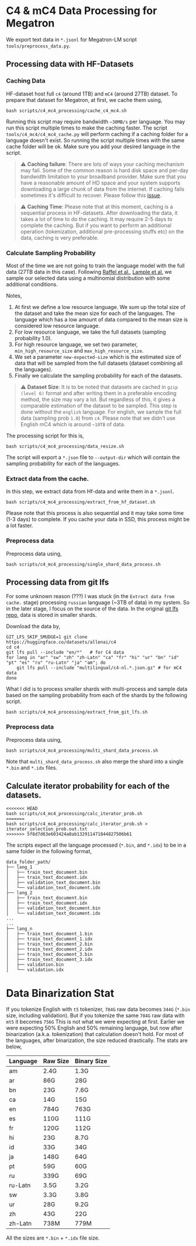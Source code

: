 # C4 & mC4 Data Processing for Megatron

We export text data in `*.jsonl` for Megatron-LM script `tools/preprocess_data.py`.

## Processing data with HF-Datasets

### Caching Data
HF-dataset host full `c4` (around 1TB) and `mC4` (around 27TB) dataset. To prepare that dataset for Megatron, at first, we cache them using, 

```
bash scripts/c4_mc4_processing/cache_c4_mc4.sh
```
Running this script may require bandwidth `~30MB/s` per language. You may run this script multiple times to make the caching faster. The script `tools/c4_mc4/c4_mc4_cache.py` will perform caching if a caching folder for a language doesn't exist. So running the script multiple times with the same cache folder will be ok. Make sure you add your desired language in the script.


> :warning: **Caching failure**: There are lots of ways your caching mechanism may fail. Some of the common reason is hard disk space and per-day bandwidth limitation to your broadband provider. Make sure that you have a reasonable amount of HD space and your system supports downloading a large chunk of data from the internet. If caching fails sometimes it's difficult to recover. Please follow this [issue](https://github.com/huggingface/datasets/issues/1706).

> :warning: **Caching Time**: Please note that at this moment, caching is a sequential process in HF-datasets. After downloading the data, it takes a lot of time to do the caching. It may require 2-5 days to complete the caching. But if you want to perform an additional operation (tokenization, additional pre-processing stuffs etc) on the data, caching is very preferable.

### Calculate Sampling Probability

Most of the time we are not going to train the language model with the full data (27TB data in this case). Following [Raffel et al.](https://arxiv.org/abs/1910.10683), [Lample et al.](https://arxiv.org/abs/1901.07291) we sample our selected data using a multinomial distribution with some additional conditions.

Notes, 

1. At first we define a low resource language. We sum up the total size of the dataset and take the mean size for each of the languages. The language which has a low amount of data compared to the mean size is considered low resource language.
2. For low resource language, we take the full datasets (sampling probability 1.0).
3. For high resource language, we set two parameter, `min_high_resource_size` and `max_high_resource_size`. 
4. We set a parameter `new-expected-size` which is the estimated size of data that will be sampled from the full datasets (dataset combining all the languages).
5. Finally we calculate the sampling probability for each of the datasets.

> :warning: **Dataset Size**: It is to be noted that datasets are cached in `gzip (level 6)` format and after writing them in a preferable encoding method, the size may vary a lot. But regardless of this, it gives a comparable estimation of the dataset to be sampled. This step is done without the `english` language. For english, we sample the full data (sampling prob `1.0`) from `c4`. Please note that we didn't use English mC4 which is around `~10TB` of data.

The processing script for this is, 

```
bash scripts/c4_mc4_processing/data_resize.sh
```
The script will export a `*.json` file to `--output-dir` which will contain the sampling probability for each of the languages.

### Extract data from the cache.

In this step, we extract data from Hf-data and write them in a `*.jsonl`. 

```
bash scripts/c4_mc4_processing/extract_from_hf_dataset.sh
```
Please note that this process is also sequential and it may take some time (1-3 days) to complete. If you cache your data in SSD, this process might be a lot faster.

### Preprocess data

Preprocess data using,
```
bash scripts/c4_mc4_processing/single_shard_data_process.sh
```

## Processing data from git lfs

For some unknown reason (???) I was stuck (in the `Extract data from cache.` stage) processing `russian` language (~3TB of data) in my system. So in the later stage, I focus on the source of the data. In the original [git lfs repo](https://huggingface.co/datasets/allenai/c4), data is stored in smaller shards.  

Download the data by, 

```
GIT_LFS_SKIP_SMUDGE=1 git clone https://huggingface.co/datasets/allenai/c4
cd c4
git lfs pull --include "en/*"   # for C4 data
for lang in "ar" "sw" "zh" "zh-Latn" "ca" "fr" "hi" "ur" "bn" "id" "pt" "es" "ru" "ru-Latn" "ja" "am"; do
    git lfs pull --include "multilingual/c4-nl.*.json.gz" # for mC4 data
done
``` 

What I did is to process smaller shards with multi-process and sample data based on the sampling probability from each of the shards by the following script. 

```
bash scripts/c4_mc4_processing/extract_from_git_lfs.sh
```

### Preprocess data

Preprocess data using,
```
bash scripts/c4_mc4_processing/multi_shard_data_process.sh
```

Note that `multi_shard_data_process.sh` also merge the shard into a single `*.bin` and `*.idx` files.

## Calculate iterator probability for each of the datasets.

```
<<<<<<< HEAD
bash scripts/c4_mc4_processing/calc_iterator_prob.sh
=======
bash scripts/c4_mc4_processing/calc_iterator_prob.sh > iterator_selection_prob.out.txt 
>>>>>>> 5f8d7d63e603424a0ab132911471844827506b61
```

The scripts expect all the language processed (`*.bin`, and `*.idx`) to be in a same folder in the following format, 

```
data_folder_path/
├── lang_1 
│   ├── train_text_document.bin
│   ├── train_text_document.idx
│   ├── validation_text_document.bin
│   └── validation_text_document.idx
├── lang_2
│   ├── train_text_document.bin
│   ├── train_text_document.idx
│   ├── validation_text_document.bin
│   └── validation_text_document.idx
...
...
├── lang_n
│   ├── train_text_document_1.bin
│   ├── train_text_document_1.idx
│   ├── train_text_document_2.bin
│   ├── train_text_document_2.idx
│   ├── train_text_document_3.bin
│   ├── train_text_document_3.idx
│   ├── validation.bin
│   └── validation.idx
```


# Data Binarization Stat 

If you tokenize English with `t5` tokenizer, `784G` raw data becomes `344G` (`*.bin` size, including validation). But if you tokenize the same `784G` raw data with `mt5` it becomes `756G` This is not what we were expecting at first. Earlier we were expecting 50\% English and 50\% remaining language, but now after binarization (a.k.a. tokenization) that calculation doesn't hold. For most of the languages, after binarization, the size reduced drastically. The stats are below, 

|Language|Raw Size|Binary Size|
|--|--|--|
|am|2.4G|1.3G|
|ar|86G| 28G |
|bn|23G|7.6G|
|ca|14G|15G|
|en|784G|763G|
|es|110G|111G|
|fr|120G|112G|
|hi|23G|8.7G|
|id|33G|34G|
|ja|148G|64G|
|pt|59G|60G|
|ru|339G|69G|
|ru-Latn|3.5G|3.2G|
|sw|3.3G|3.8G|
|ur|28G|9.2G|
|zh|43G|22G|
|zh-Latn|738M|779M|

All the sizes are `*.bin` + `*.idx` file size.